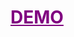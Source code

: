 

<h1>
  <a href="https://project4-image-cropper.vercel.app/" target="_blank" style="color: purple;">
    DEMO
  </a>
</h1>

